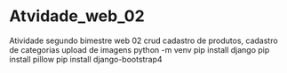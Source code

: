 # Atvidade_web_02
Atividade segundo bimestre web 02
crud cadastro de produtos, cadastro de categorias 
upload de imagens 
python -m venv
pip install django
pip install pillow
pip install django-bootstrap4


